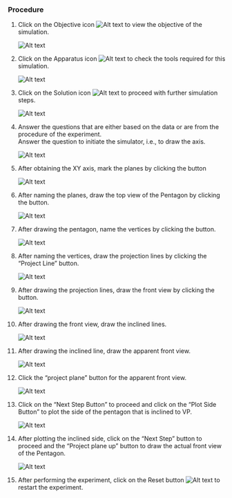 ### Procedure

1. Click on the Objective icon <img src="images/objecticon.png" alt="Alt text" > to view the objective of the simulation.

   ![Alt text](images/objectscreen.png)

2. Click on the Apparatus icon <img src="images/apparatus-icon.png" alt="Alt text" > to check the tools required for this simulation.

   ![Alt text](images/appratus_screen.png)

3. Click on the Solution icon <img src="images/solutions-icon.png" alt="Alt text" > to proceed with further simulation steps.

   ![Alt text](images/solution_screen.png)

4. Answer the questions that are either based on the data or are from the procedure of the experiment.  
   Answer the question to initiate the simulator, i.e., to draw the axis.

   ![Alt text](images/proc1.png)

5. After obtaining the XY axis, mark the planes by clicking the button

   ![Alt text](images/proc2.png)

6. After naming the planes, draw the top view of the Pentagon by clicking the button.

   ![Alt text](images/proc3.png)

7. After drawing the pentagon, name the vertices by clicking the button.

   ![Alt text](images/proc4.png)

8. After naming the vertices, draw the projection lines by clicking the “Project Line” button.

   ![Alt text](images/proc5.png)

9. After drawing the projection lines, draw the front view by clicking the button.

   ![Alt text](images/proc6.png)

10. After drawing the front view, draw the inclined lines.

    ![Alt text](images/proc6.png)

11. After drawing the inclined line, draw the apparent front view.

    ![Alt text](images/proc7.png)

12. Click the “project plane” button for the apparent front view.

    ![Alt text](images/proc8.png)

13. Click on the “Next Step Button” to proceed and click on the “Plot Side Button” to plot the side of the pentagon that is inclined to VP.

    ![Alt text](images/proc9.png)

14. After plotting the inclined side, click on the “Next Step” button to proceed and the “Project plane up” button to draw the actual front view of the Pentagon.

    ![Alt text](images/proc11.png)

15. After performing the experiment, click on the Reset button <img src="images/resetButton-icon.png" alt="Alt text" > to restart the experiment.
